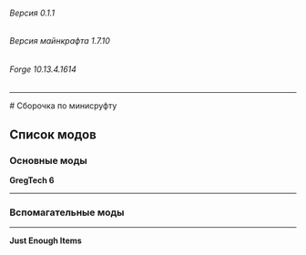 ###### Версия 0.1.1
###### Версия майнкрафта 1.7.10
###### Forge 10.13.4.1614
<hr>
# Сборочка по минисруфту 


## Список модов 

### Основные моды   ###

**GregTech 6**
<hr>


### Вспомагательные моды
<hr>

**Just Enough Items**
